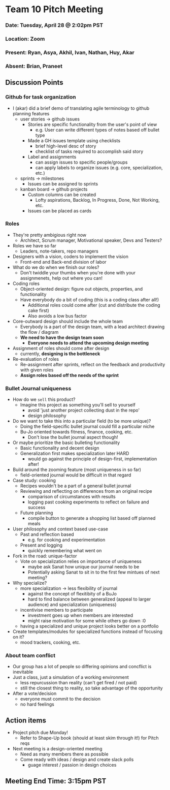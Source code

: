 # Team 10 Pitch Meeting
### Date: Tuesday, April 28 @ 2:02pm PST
### Location: Zoom
### Present: Ryan, Asya, Akhil, Ivan, Nathan, Huy, Akar
### Absent: Brian, Praneet
## Discussion Points
### Github for task organization
- I (akar) did a brief demo of translating agile terminology to github planning features
    - user stories -> github issues
        - Stories are specific functionality from the user's point of view
            - e.g. User can write different types of notes based off bullet type
        - Made a GH issues template using checklists
            - brief high-level desc of story
            - checklist of tasks required to accomplish said story
        - Label and assignments
            - can assign issues to specific people/groups
            - can apply labels to organize issues (e.g. core, specialization, etc.)
    - sprints -> milestones
        - Issues can be assigned to sprints
    - kanban board -> github projects
        - Custom columns can be created
            - Lofty aspirations, Backlog, In Progress, Done, Not Working, etc.
        - Issues can be placed as cards

### Roles
- They're pretty ambigious right now
    - Architect, Scrum manager, Motivational speaker, Devs and Testers?
- Roles we have so far
    - Leaders, note-takers, repo managers
- Designers with a vision, coders to implement the vision
    - Front-end and Back-end division of labor
- What do we do when we finish our roles?
    - Don't twiddle your thumbs when you're done with your assignmenets, help out where you can!
- Coding roles
    - Object-oriented design: figure out objects, properties, and functionality
    - Have everybody do a bit of coding (this is a coding class after all!)
        - Additional roles could come after (cut and distribute the coding cake first)
        - Also avoids a low bus factor
- Core-outward design should include the whole team 
    - Everybody is a part of the design team, with a lead architect drawing the flow / diagram
    - **We need to have the design team soon**
        - **Everyone needs to attend the upcoming design meeting**
- Assignment of roles should come after design
    - currently, **designing is the bottleneck**
- Re-evaluation of roles
    - Re-assignment after sprints, reflect on the feedback and productivity with given roles
    - **Assign roles based off the needs of the sprint**

### Bullet Journal uniqueness
- How do we `sell` this product?
    - Imagine this project as something you'll sell to yourself
        - avoid 'just another project collecting dust in the repo'
        - design philosophy
- Do we want to take this into a particular field (to be more unique)?
    - Doing the field-specific bullet journal could fill a particular niche
    - Bu-Jo oriented towards fitness, finance, cooking, etc.
        - Don't lose the bullet journal aspect though!
- Or maybe prioritize the basic bulleting functionality
    - Basic functionality and decent design
    - Generalization first makes specialization later HARD
        - would go against the principle of design-first, implementation after!
- Build around the zooming feature (most uniqueness in so far)
    - field-oriented journal would be difficult in that regard
- Case study: cooking
    - Recipes wouldn't be a part of a general bullet journal
    - Reviewing and reflecting on differences from an original recipe 
        - comparison of circumstances with results
        - logging past cooking experiments to reflect on failure and success
    - Future planning 
        - compile button to generate a shopping list based off planned meals
- User philosophy and context based use-case
    - Past and reflection based
        - e.g. for cooking and experimentation
    - Present and logging
        - quickly remembering what went on
- Fork in the road: unique-factor
    - Vote on specialization relies on importance of uniqueness
        - maybe ask Sanat how unique our journal needs to be
        - Potentially asking Sanat to sit in to the first few mintues of next meeting?
- Why specialize?
    - more specialization -> less flexibility of journal
        - against the concept of flexitibity of a BuJo
        - hard to find balance between generalized (appeal to larger audience) and specialization (uniqueness)
    - incentivise members to participate
        - investment goes up when members are interested
        - might raise motivation for some while others go down :0
    - having a specialized and unique project looks better on a portfolio
- Create templates/modules for specialized functions instead of focusing on it?
    - mood trackers, cooking, etc. 

### About team conflict
- Our group has a lot of people so differing opinions and concflict is inevitable
- Just a class, just a simulation of a working environment
    - less repurcussion than reality (can't get fired / not paid)
    - still the closest thing to reality, so take advantage of the opportunity
- After a vote/decision
    - everyone must commit to the decision
    - no hard feelings

## Action items
- Project pitch due Monday!
    - Refer to Shape-Up book (should at least skim through it!) for Pitch reqs
- Next meeting is a design-oriented meeting
    - Need as many members there as possible
    - Come ready with ideas / design and create slack polls
        - guage interest / passion in design choices

## Meeting End Time: 3:15pm PST
